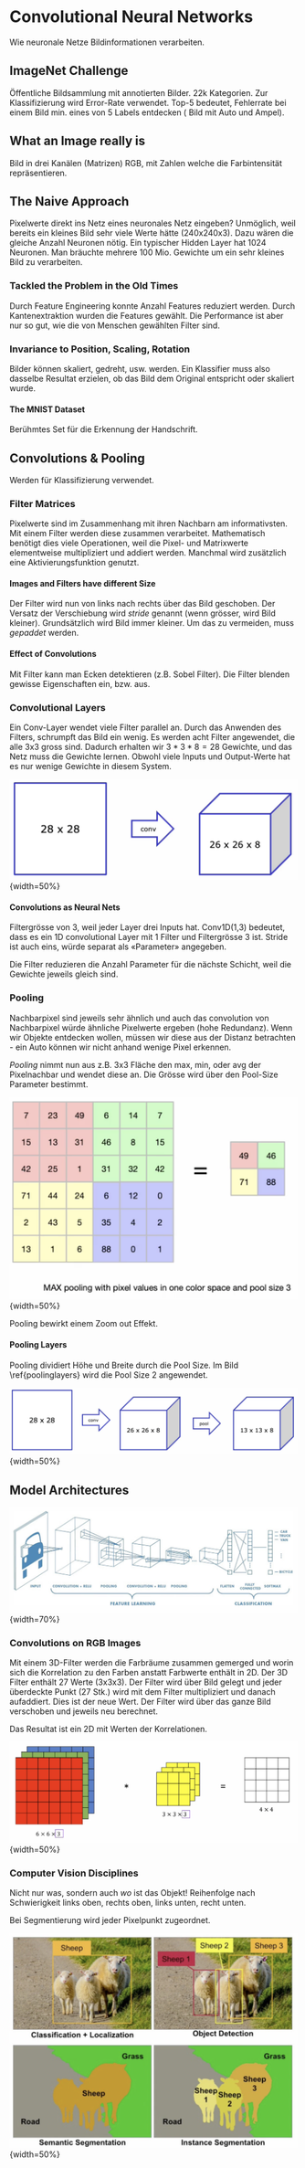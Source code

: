 # Convolutional Neural Networks

Wie neuronale Netze Bildinformationen verarbeiten.

## ImageNet Challenge

Öffentliche Bildsammlung mit annotierten Bilder. 22k Kategorien. Zur Klassifizierung wird Error-Rate
verwendet. Top-5 bedeutet, Fehlerrate bei einem Bild min. eines von 5 Labels entdecken (
Bild mit Auto und Ampel).

## What an Image really is

Bild in drei Kanälen (Matrizen) RGB, mit Zahlen welche die Farbintensität repräsentieren.

## The Naive Approach

Pixelwerte direkt ins Netz eines neuronales Netz eingeben? Unmöglich, weil bereits ein kleines Bild
sehr viele Werte hätte (240x240x3). Dazu wären die gleiche Anzahl Neuronen nötig. Ein typischer
Hidden Layer hat 1024 Neuronen. Man bräuchte mehrere 100 Mio. Gewichte um ein sehr kleines Bild zu
verarbeiten.

### Tackled the Problem in the Old Times

Durch Feature Engineering konnte Anzahl Features reduziert werden. Durch Kantenextraktion wurden die
Features gewählt. Die Performance ist aber nur so gut, wie die von Menschen gewählten Filter sind.

### Invariance to Position, Scaling, Rotation

Bilder können skaliert, gedreht, usw. werden. Ein Klassifier muss also dasselbe Resultat erzielen,
ob das Bild dem Original entspricht oder skaliert wurde.

#### The MNIST Dataset

Berühmtes Set für die Erkennung der Handschrift.

## Convolutions & Pooling

Werden für Klassifizierung verwendet.

### Filter Matrices

Pixelwerte sind im Zusammenhang mit ihren Nachbarn am informativsten. Mit einem Filter werden diese
zusammen verarbeitet. Mathematisch benötigt dies viele Operationen, weil die Pixel- und Matrixwerte
elementweise multipliziert und addiert werden. Manchmal wird zusätzlich eine Aktivierungsfunktion
genutzt.

#### Images and Filters have different Size

Der Filter wird nun von links nach rechts über das Bild geschoben. Der Versatz der Verschiebung
wird *stride* genannt (wenn grösser, wird Bild kleiner). Grundsätzlich wird Bild immer kleiner. Um
das zu vermeiden, muss *gepaddet*  werden.

#### Effect of Convolutions

Mit Filter kann man Ecken detektieren (z.B. Sobel Filter). Die Filter blenden gewisse Eigenschaften
ein, bzw. aus.

### Convolutional Layers

Ein Conv-Layer wendet viele Filter parallel an. Durch das Anwenden des Filters, schrumpft das Bild
ein wenig. Es werden acht Filter angewendet, die alle 3x3 gross sind. Dadurch erhalten wir $3*3*8=
28$ Gewichte, und das Netz muss die Gewichte lernen. Obwohl viele Inputs und Output-Werte hat es nur
wenige Gewichte in diesem System.

![Transformation to Convolutional Layers](images/convlayer.png){width=50%}

#### Convolutions as Neural Nets

Filtergrösse von 3, weil jeder Layer drei Inputs hat. Conv1D(1,3) bedeutet, dass es ein 1D
convolutional Layer mit 1 Filter und Filtergrösse 3 ist. Stride ist auch eins, würde separat als
«Parameter» angegeben.

Die Filter reduzieren die Anzahl Parameter für die nächste Schicht, weil die Gewichte jeweils gleich
sind.

### Pooling

Nachbarpixel sind jeweils sehr ähnlich und auch das convolution von Nachbarpixel würde ähnliche
Pixelwerte ergeben (hohe Redundanz). Wenn wir Objekte entdecken wollen, müssen wir diese aus der
Distanz betrachten - ein Auto können wir nicht anhand wenige Pixel erkennen.

*Pooling* nimmt nun aus z.B. 3x3 Fläche den max, min, oder avg der Pixelnachbar und wendet diese an.
Die Grösse wird über den Pool-Size Parameter bestimmt.

![Pooling](images/pooling.png){width=50%}

Pooling bewirkt einem Zoom out Effekt.

#### Pooling Layers

Pooling dividiert Höhe und Breite durch die Pool Size. Im Bild \ref{poolinglayers} wird die Pool
Size 2 angewendet.

![Pooling Layers\label{poolinglayers}](images/poollayer.png){width=50%}

## Model Architectures

![The Big Picture of CNN](images/cnn_bigpicture.png){width=70%}

### Convolutions on RGB Images

Mit einem 3D-Filter werden die Farbräume zusammen gemerged und worin sich die Korrelation zu den
Farben anstatt Farbwerte enthält in 2D. Der 3D Filter enthält 27 Werte (3x3x3). Der Filter wird über
Bild gelegt und jeder überdeckte Punkt (27 Stk.) wird mit dem Filter multipliziert und danach
aufaddiert. Dies ist der neue Wert. Der Filter wird über das ganze Bild verschoben und jeweils neu
berechnet.

Das Resultat ist ein 2D mit Werten der Korrelationen.

![The Big Picture of CNN](images/convrgb.png){width=50%}

### Computer Vision Disciplines

Nicht nur was, sondern auch *wo* ist das Objekt!
Reihenfolge nach Schwierigkeit links oben, rechts oben, links unten, recht unten.

Bei Segmentierung wird jeder Pixelpunkt zugeordnet.

![The Big Picture of CNN](images/cvd.png){width=50%}
